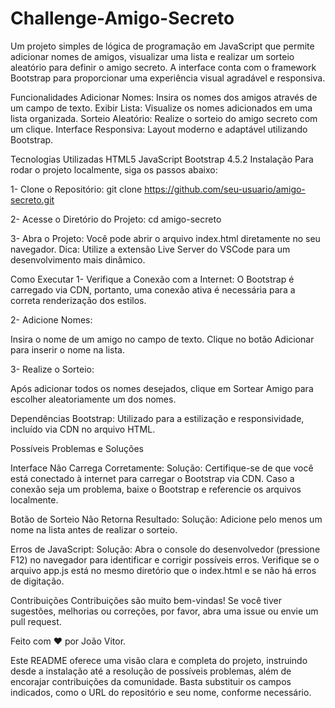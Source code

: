 # Challenge-Amigo-Secreto
Um projeto simples de lógica de programação em JavaScript que permite adicionar nomes de amigos, visualizar uma lista e realizar um sorteio aleatório para definir o amigo secreto. A interface conta com o framework Bootstrap para proporcionar uma experiência visual agradável e responsiva.

Funcionalidades
Adicionar Nomes: Insira os nomes dos amigos através de um campo de texto.
Exibir Lista: Visualize os nomes adicionados em uma lista organizada.
Sorteio Aleatório: Realize o sorteio do amigo secreto com um clique.
Interface Responsiva: Layout moderno e adaptável utilizando Bootstrap.

Tecnologias Utilizadas
HTML5
JavaScript
Bootstrap 4.5.2
Instalação
Para rodar o projeto localmente, siga os passos abaixo:

1-
Clone o Repositório:
git clone https://github.com/seu-usuario/amigo-secreto.git

2-
Acesse o Diretório do Projeto:
cd amigo-secreto

3-
Abra o Projeto:
Você pode abrir o arquivo index.html diretamente no seu navegador.
Dica: Utilize a extensão Live Server do VSCode para um desenvolvimento mais dinâmico.

Como Executar
1- Verifique a Conexão com a Internet:
O Bootstrap é carregado via CDN, portanto, uma conexão ativa é necessária para a correta renderização dos estilos.

2- Adicione Nomes:

Insira o nome de um amigo no campo de texto.
Clique no botão Adicionar para inserir o nome na lista.

3- Realize o Sorteio:

Após adicionar todos os nomes desejados, clique em Sortear Amigo para escolher aleatoriamente um dos nomes.

Dependências
Bootstrap: Utilizado para a estilização e responsividade, incluído via CDN no arquivo HTML.


Possíveis Problemas e Soluções

Interface Não Carrega Corretamente:
Solução: Certifique-se de que você está conectado à internet para carregar o Bootstrap via CDN. Caso a conexão seja um problema, baixe o Bootstrap e referencie os arquivos localmente.

Botão de Sorteio Não Retorna Resultado:
Solução: Adicione pelo menos um nome na lista antes de realizar o sorteio.

Erros de JavaScript:
Solução: Abra o console do desenvolvedor (pressione F12) no navegador para identificar e corrigir possíveis erros. Verifique se o arquivo app.js está no mesmo diretório que o index.html e se não há erros de digitação.

Contribuições
Contribuições são muito bem-vindas! Se você tiver sugestões, melhorias ou correções, por favor, abra uma issue ou envie um pull request.

Feito com ❤️ por João Vitor.

Este README oferece uma visão clara e completa do projeto, instruindo desde a instalação até a resolução de possíveis problemas, além de encorajar contribuições da comunidade. Basta substituir os campos indicados, como o URL do repositório e seu nome, conforme necessário.






